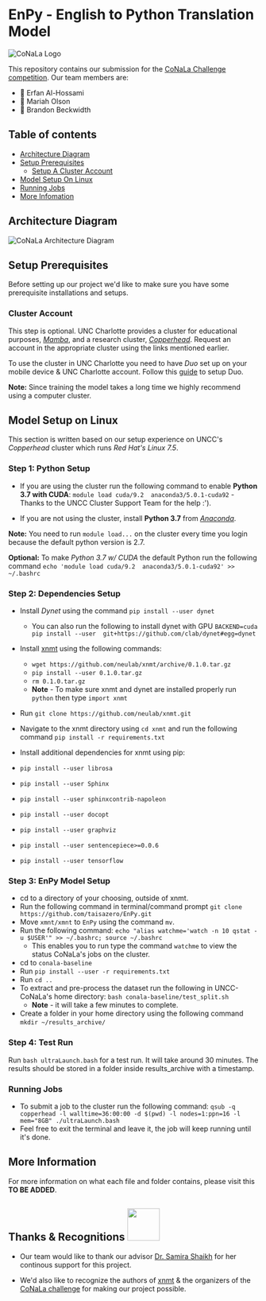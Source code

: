 # EnPy - English to Python Translation Model

![CoNaLa Logo](https://conala-corpus.github.io/conala-logo.png "CoNaLa Logo")

This repository contains our submission for the [CoNaLa Challenge competition](https://competitions.codalab.org/competitions/19175). Our team members are: 
* 💖 Erfan Al-Hossami
* 💖 Mariah Olson
* 💖 Brandon Beckwidth

## Table of contents

  * [Architecture Diagram](#architecture-diagram)
  * [Setup Prerequisites](#setup-prerequisites)
      * [Setup A Cluster Account](#cluster-account)
  * [Model Setup On Linux](#model-setup-on-linux)
  * [Running Jobs](#running-jobs)
  * [More Infomation](#more-information)
  
## Architecture Diagram

![CoNaLa Architecture Diagram](https://github.com/taisazero/EnPy/blob/master/CoNaLa%20Architecture%20Diagram.jpg?raw=true)


## Setup Prerequisites

Before setting up our project we'd like to make sure you have some prerequisite installations and setups.

### Cluster Account


This step is optional. UNC Charlotte provides a cluster for educational purposes, [*Mamba*](https://urc.uncc.edu/educational-clusters/mamba-user-notes), and a research cluster, [*Copperhead*](https://urc.uncc.edu/faqs/copperhead-user-notes). Request an account in the appropriate cluster using the links mentioned earlier.

To use the cluster in UNC Charlotte you need to have *Duo* set up on your mobile device & UNC Charlotte account. Follow this [guide](https://spaces.uncc.edu/pages/viewpage.action?pageId=35651686) to setup Duo.

**Note:** Since training the model takes a long time we highly recommend using a computer cluster.

## Model Setup on Linux
This section is written based on our setup experience on UNCC's *Copperhead* cluster which runs *Red Hat's Linux 7.5*.

### Step 1: Python Setup
 * If you are using the cluster run the following command to enable **Python 3.7 with CUDA**: `module load cuda/9.2  anaconda3/5.0.1-cuda92` - Thanks to the UNCC Cluster Support Team for the help :').
 
* If you are not using the cluster, install **Python 3.7** from [*Anaconda*](https://www.anaconda.com/download/).

 **Note:** You need to run ``module load...`` on the cluster every time you login because the default python version is 2.7.
 
 **Optional:** To make *Python 3.7 w/ CUDA* the default Python run the following command ``echo 'module load cuda/9.2  anaconda3/5.0.1-cuda92' >> ~/.bashrc``
 ### Step 2: Dependencies Setup
 * Install *Dynet* using the command ``pip install --user dynet``  
   * You can also run the following to install dynet with GPU ``BACKEND=cuda pip install --user  git+https://github.com/clab/dynet#egg=dynet``

 * Install [xnmt](https://github.com/neulab/xnmt) using the following commands:
   * ``wget https://github.com/neulab/xnmt/archive/0.1.0.tar.gz``
   * ``pip install --user 0.1.0.tar.gz``
   * ``rm 0.1.0.tar.gz``
   * **Note** - To make sure xnmt and dynet are installed properly run ``python`` then type ``import xnmt``
 * Run ``git clone https://github.com/neulab/xnmt.git``   
 * Navigate to the xnmt directory using ``cd xnmt`` and run the following command ``pip install -r requirements.txt``
 *  Install additional dependencies for xnmt using pip:
   * ``pip install --user librosa``
   * ``pip install --user Sphinx``
   * ``pip install --user sphinxcontrib-napoleon``
   * ``pip install --user docopt``
   * ``pip install --user graphviz``
   * ``pip install --user sentencepiece>=0.0.6``
   * ``pip install --user tensorflow``
   
 ### Step 3: EnPy Model Setup
* cd to a directory of your choosing, outside of xnmt.
* Run the following command in terminal/command prompt ``git clone https://github.com/taisazero/EnPy.git``
*  Move `xmnt/xmnt` to `EnPy` using the command `mv`.
* Run the following command: ``echo "alias watchme='watch -n 10 qstat -u $USER'" >> ~/.bashrc; source ~/.bashrc``
  * This enables you to run type the command ``watchme`` to view the status CoNaLa's jobs on the cluster.
* cd to `conala-baseline`
* Run ``pip install --user -r requirements.txt``
* Run ``cd ..``
* To extract and pre-process the dataset run the following in UNCC-CoNaLa's home directory: ``bash conala-baseline/test_split.sh``
  * **Note** - it will take a few minutes to complete.
* Create a folder in your home directory using the following command `mkdir ~/results_archive/`
### Step 4: Test Run
Run ``bash ultraLaunch.bash`` for a test run. It will take around 30 minutes. The results should be stored in a folder inside results_archive with a timestamp.

### Running Jobs
* To submit a job to the cluster run the following command:
``qsub -q copperhead -l walltime=36:00:00 -d $(pwd) -l nodes=1:ppn=16 -l mem="8GB" ./ultraLaunch.bash``
* Feel free to exit the terminal and leave it, the job will keep running until it's done.
## More Information
For more information on what each file and folder contains, please visit this **TO BE ADDED**.

## Thanks & Recognitions    <img src="https://thumbs.gfycat.com/TepidRequiredHeifer-size_restricted.gif" width="65">
 
* Our team would like to thank our advisor [Dr. Samira Shaikh](https://webpages.uncc.edu/sshaikh2/index.html) for her continous support for this project.

* We'd also like to recognize the authors of [xnmt](https://github.com/neulab/xnmt) & the organizers of the [CoNaLa challenge](https://conala-corpus.github.io/) for making our project possible.
